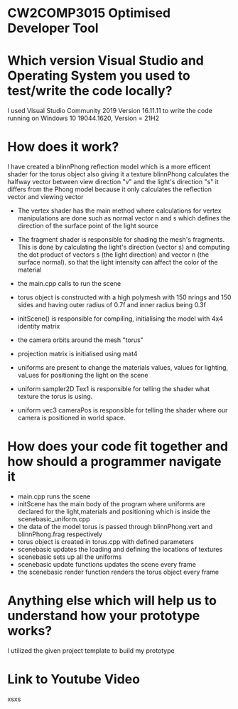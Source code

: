 # CW2COMP3015 Optimised Developer Tool

 # Which version Visual Studio and Operating System you used to test/write the code locally?

 I used Visual Studio Community 2019 Version 16.11.11 to write the code running on Windows 10 19044.1620, Version = 21H2

 # How does it work?
 
  I have created a blinnPhong reflection model which is a more efficent shader for the torus object also giving it a texture 
  blinnPhong calculates the halfway vector between view direction "v" and the light's direction "s" it differs from the Phong model because it only calculates the reflection vector and viewing vector
 
 - The vertex shader has the main method where calculations for vertex manipulations are done such as normal vector n and s which defines the direction of the surface point
   of the light source 
 - The fragment shader is responsible for shading the mesh's fragments. This is done by calculating the light's direction (vector s) and computing the dot product of vectors s (the light direction) and vector n (the surface normal). 
   so that the light intensity can affect the color of the material
  
 - the main.cpp calls to run the scene
 - torus object is constructed with a high polymesh with 150 nrings and 150 sides and having outer radius of 0.7f and inner radius being 0.3f
 - initScene() is responsible for compiling, initialising the model with 4x4 identity matrix
 - the camera orbits around the mesh "torus"
 - projection matrix is initialised using mat4
 - uniforms are present to change the materials values, values for lighting, vaLues for positioning the light on the scene
 - uniform sampler2D Tex1 is responsible for telling the shader what texture the torus is using.
 - uniform vec3 cameraPos is responsible for telling the shader where our camera is positioned in world space.
 
  
 # How does your code fit together and how should a programmer navigate it 
 - main.cpp runs the scene
 - initScene  has the main body of the program where uniforms are declared for the light,materials and positioning which is inside the scenebasic_uniform.cpp 
 - the data of the model torus is passed through blinnPhong.vert and blinnPhong.frag respectively
 - torus object is created in torus.cpp with defined parameters
 - scenebasic updates the loading and defining the locations of textures 
 - scenebasic sets up all the uniforms 
 - scenebasic update functions updates the scene every frame
 - the scenebasic render function renders the torus object every frame
 
 
 
 # Anything else which will help us to understand how your prototype works?
  I utilized the given project template to build my prototype 
 # Link to Youtube Video
 xsxs
 
 
